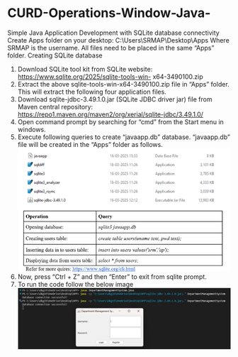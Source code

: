 # CURD-Operations-Window-Java-

Simple Java Application Development with SQLite database connectivity
Create Apps folder on your desktop: C:\Users\SRMAP\Desktop\Apps
Where SRMAP is the username. All files need to be placed in the same “Apps” folder.
Creating SQLite database
1. Download SQLite tool kit from SQLite website: https://www.sqlite.org/2025/sqlite-tools-win-
x64-3490100.zip
2. Extract the above sqlite-tools-win-x64-3490100.zip file in “Apps” folder. This will extract the
following four application files.
3. Download sqlite-jdbc-3.49.1.0.jar (SQLite JDBC driver jar) file from Maven central
repository: https://repo1.maven.org/maven2/org/xerial/sqlite-jdbc/3.49.1.0/
4. Open command prompt by searching for “cmd” from the Start menu in windows.
5. Execute following queries to create “javaapp.db” database. “javaapp.db” file will be created in
the “Apps” folder as follows.
![alt text](image.png)
6. Now, press “Ctrl + Z” and then “Enter” to exit from sqlite prompt.
7. To run the code follow the below image 
![alt text](image-1.png)